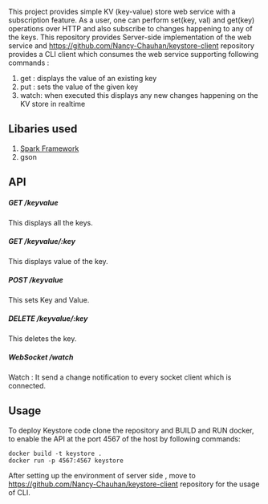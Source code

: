 This project provides simple KV (key-value) store web service with a subscription feature. 
As a user, one can perform set(key, val) and get(key) operations over HTTP and also subscribe to
changes happening to any of the keys. This repository provides Server-side implementation of the web 
service and https://github.com/Nancy-Chauhan/keystore-client repository provides a CLI client which consumes the web service
supporting following commands :
 
1) get <key>: displays the value of an existing key
2) put <key> <value>: sets the value of the given key
3) watch: when executed this displays any new changes happening on the KV store in realtime

## Libaries used

1) <a href="http://sparkjava.com/">Spark Framework</a>
2) gson

## API 

##### GET /keyvalue
This displays all the keys. 
##### GET /keyvalue/:key 
This displays value of the key.
##### POST /keyvalue
This sets Key and Value.
##### DELETE /keyvalue/:key
This deletes the key.
##### WebSocket /watch
Watch : It send a change notification to every socket client which is connected. 

## Usage

To deploy Keystore code clone the repository and BUILD and RUN docker, to enable the API at the port 4567 of the host by following commands:
```
docker build -t keystore .
docker run -p 4567:4567 keystore 
```
After setting up the environment of server side , move to https://github.com/Nancy-Chauhan/keystore-client repository for
the usage of CLI.
